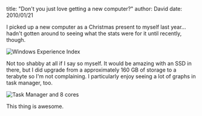 
title: "Don't you just love getting a new computer?"
author: David
date: 2010/01/21

I picked up a new computer as a Christmas present to myself last year… hadn't gotten around to seeing what the stats were for it until recently, though. 

![Windows Experience Index](http://www.mohundro.com/blog/content/binary/WindowsLiveWriter/Dontyoujustlovegettinganewcomputer_13350/image_2.png)

Not too shabby at all if I say so myself. It would be amazing with an SSD in there, but I did upgrade from a approximately 160 GB of storage to a terabyte so I'm not complaining. I particularly enjoy seeing a lot of graphs in task manager, too. 

![Task Manager and 8 cores](http://www.mohundro.com/blog/content/binary/WindowsLiveWriter/Dontyoujustlovegettinganewcomputer_13350/image_4.png)
 
This thing is awesome.
